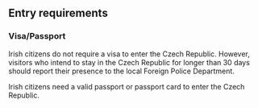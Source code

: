 ## Entry requirements

### **Visa/Passport**

Irish citizens do not require a visa to enter the Czech Republic. However, visitors who intend to stay in the Czech Republic for longer than 30 days should report their presence to the local Foreign Police Department.

Irish citizens need a valid passport or passport card to enter the Czech Republic.